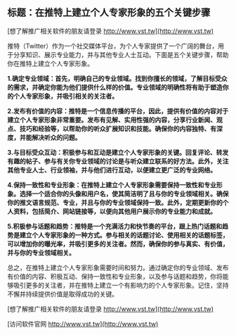 ## **标题：在推特上建立个人专家形象的五个关键步骤**

[想了解推广相关软件的朋友请登录 http://www.vst.tw](http://www.vst.tw)

推特（Twitter）作为一个社交媒体平台，为个人专家提供了一个广阔的舞台，用于分享知识、展示专业能力，并与其他专业人士互动。下面是五个关键步骤，帮助你在推特上建立个人专家形象。

**1.确定专业领域：首先，明确自己的专业领域。找到你擅长的领域，了解目标受众的需求，并确定你能为他们提供什么样的价值。专业领域的明确性将有助于塑造你的个人专家形象，并吸引相关的关注者。**

**2.发布有价值的内容：推特是一个信息传播的平台，因此，提供有价值的内容对于建立个人专家形象非常重要。发布有见解、实用性强的内容，分享行业新闻、观点、技巧和经验等，以帮助你的听众扩展知识和技能。确保你的内容独特、有深度，并能解决听众的问题。**

**3.与目标受众互动：积极参与和互动是建立个人专家形象的关键。回复评论、转发有趣的帖子、参与有关你专业领域的讨论是与听众建立联系的好方法。此外，关注其他专业人士、行业领袖，并与他们进行互动，以便建立更广泛的专业网络。**

**4.保持一致性和专业形象：在推特上建立个人专家形象需要保持一致性和专业形象。选择一个适合你的头像和用户名，使其简洁明了且与你的专业领域相关。确保你的推文语言规范、专业，并且与你的专业领域保持一致。此外，定期更新你的个人资料，包括简介、网站链接等，以便向其他用户展示你的专业能力和成就。**

**5.积极参与话题和趋势：推特是一个充满活力和快节奏的平台，跟上热门话题和趋势是建立个人专家形象的一种方式。参与相关的话题讨论、使用相关的话题标签，可以增加你的曝光率，并吸引更多的关注者。然而，确保你的参与真实、有价值，并与你的专业领域相关。**

总之，在推特上建立个人专家形象需要时间和努力。通过确定你的专业领域、发布有价值的内容、积极互动、保持一致性和专业形象，以及参与话题和趋势，你将能够吸引更多的关注者，并在推特上建立一个有影响力的个人专家形象。记住，坚持不懈并持续提供价值是取得成功的关键。

[想了解推广相关软件的朋友请登录 http://www.vst.tw](http://www.vst.tw)


[访问软件官网 http://www.vst.tw](http://www.vst.tw)
